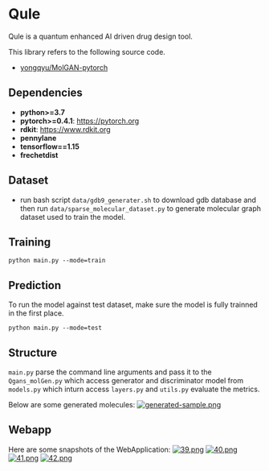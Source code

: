 # Qule
Qule is a quantum enhanced AI driven drug design tool. 

This library refers to the following source code.
* [yongqyu/MolGAN-pytorch](https://github.com/yongqyu/MolGAN-pytorch)


## Dependencies

* **python>=3.7**
* **pytorch>=0.4.1**: https://pytorch.org
* **rdkit**: https://www.rdkit.org
* **pennylane**
* **tensorflow==1.15**
* **frechetdist**

## Dataset
* run bash script `data/gdb9_generater.sh` to download gdb database and then run `data/sparse_molecular_dataset.py` to generate molecular graph dataset used to train the model.

## Training
```
python main.py --mode=train

```

## Prediction
To run the model against test dataset, make sure the model is fully trainned in the first place.
```
python main.py --mode=test
```
## Structure
`main.py` parse the command line arguments and pass it to the `Qgans_molGen.py` which access generator and discriminator model from `models.py` which inturn access `layers.py` and `utils.py` evaluate the metrics.  

Below are some generated molecules:
[![generated-sample.png](https://i.postimg.cc/RVKvm6B2/generated-sample.png)](https://postimg.cc/F7rMgK1x)


## Webapp
Here are some snapshots of the WebApplication:
[![39.png](https://i.postimg.cc/j2cMb4MR/39.png)](https://postimg.cc/p59fQzNS)
[![40.png](https://i.postimg.cc/tg6DTjBS/40.png)](https://postimg.cc/Z9T671tp)
[![41.png](https://i.postimg.cc/1tcHGKhD/41.png)](https://postimg.cc/jw2PKPjj)
[![42.png](https://i.postimg.cc/NFsxprBS/42.png)](https://postimg.cc/9RkTf04Y)




